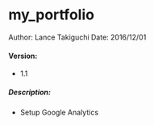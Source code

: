 # my_portfolio

Author: Lance Takiguchi
Date: 2016/12/01

#### Version: 
* 1.1

##### Description:
*  Setup Google Analytics
